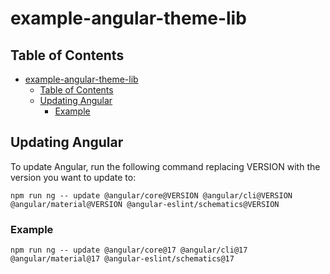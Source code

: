 # example-angular-theme-lib

## Table of Contents

- [example-angular-theme-lib](#example-angular-theme-lib)
  - [Table of Contents](#table-of-contents)
  - [Updating Angular](#updating-angular)
    - [Example](#example)

## Updating Angular

To update Angular, run the following command replacing VERSION with the version you want to update to:

```shell
npm run ng -- update @angular/core@VERSION @angular/cli@VERSION @angular/material@VERSION @angular-eslint/schematics@VERSION
```

### Example

```shell
npm run ng -- update @angular/core@17 @angular/cli@17 @angular/material@17 @angular-eslint/schematics@17
```
